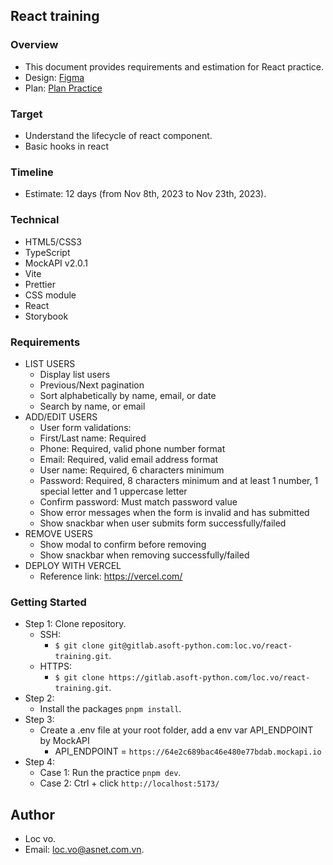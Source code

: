 ## React training

### Overview

- This document provides requirements and estimation for React practice.
- Design: [Figma](https://www.figma.com/file/vHINjTKxE7gKfsgtIHTLG4/Untitled?type=design&node-id=0-1&mode=design&t=S6zU9LLNkSMKupzL-0)
- Plan: [Plan Practice](https://docs.google.com/document/d/12MGTzXSbJILSK5YlrUp60VpkN1B0SlR-/edit)

### Target

- Understand the lifecycle of react component.
- Basic hooks in react

### Timeline

- Estimate: 12 days (from Nov 8th, 2023 to Nov 23th, 2023).

### Technical

- HTML5/CSS3
- TypeScript
- MockAPI v2.0.1
- Vite
- Prettier
- CSS module
- React
- Storybook

### Requirements

- LIST USERS
  - Display list users
  - Previous/Next pagination
  - Sort alphabetically by name, email, or date
  - Search by name, or email
- ADD/EDIT USERS
  - User form validations:
  - First/Last name: Required
  - Phone: Required, valid phone number format
  - Email: Required, valid email address format
  - User name: Required, 6 characters minimum
  - Password: Required, 8 characters minimum and at least 1 number, 1 special letter and 1 uppercase letter
  - Confirm password: Must match password value
  - Show error messages when the form is invalid and has submitted
  - Show snackbar when user submits form successfully/failed
- REMOVE USERS
  - Show modal to confirm before removing
  - Show snackbar when removing successfully/failed
- DEPLOY WITH VERCEL
  - Reference link: https://vercel.com/

### Getting Started

- Step 1: Clone repository.
  - SSH:
    - `$ git clone git@gitlab.asoft-python.com:loc.vo/react-training.git`.
  - HTTPS:
    - `$ git clone https://gitlab.asoft-python.com/loc.vo/react-training.git`.
- Step 2:
  - Install the packages `pnpm install`.
- Step 3:
  - Create a .env file at your root folder, add a env var API_ENDPOINT by MockAPI
    - API_ENDPOINT = `https://64e2c689bac46e480e77bdab.mockapi.io`
- Step 4:
  - Case 1: Run the practice `pnpm dev`.
  - Case 2: Ctrl + click `http://localhost:5173/`

## Author

- Loc vo.
- Email: [loc.vo@asnet.com.vn](loc.vo@asnet.com.vn).
